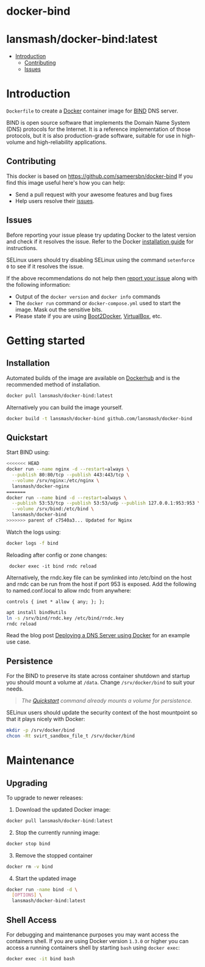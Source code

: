 # docker-bind

# lansmash/docker-bind:latest

- [Introduction](#introduction)
  - [Contributing](#contributing)
  - [Issues](#issues)

# Introduction

`Dockerfile` to create a [Docker](https://www.docker.com/) container image for [BIND](https://www.isc.org/downloads/bind/) DNS server.

BIND is open source software that implements the Domain Name System (DNS) protocols for the Internet. It is a reference implementation of those protocols, but it is also production-grade software, suitable for use in high-volume and high-reliability applications.

## Contributing

This docker is based on https://github.com/sameersbn/docker-bind
If you find this image useful here's how you can help:

- Send a pull request with your awesome features and bug fixes
- Help users resolve their [issues](../../issues?q=is%3Aopen+is%3Aissue).

## Issues

Before reporting your issue please try updating Docker to the latest version and check if it resolves the issue. Refer to the Docker [installation guide](https://docs.docker.com/installation) for instructions.

SELinux users should try disabling SELinux using the command `setenforce 0` to see if it resolves the issue.

If the above recommendations do not help then [report your issue](../../issues/new) along with the following information:

- Output of the `docker version` and `docker info` commands
- The `docker run` command or `docker-compose.yml` used to start the image. Mask out the sensitive bits.
- Please state if you are using [Boot2Docker](http://www.boot2docker.io), [VirtualBox](https://www.virtualbox.org), etc.

# Getting started

## Installation

Automated builds of the image are available on [Dockerhub](https://hub.docker.com/r/lansmash/docker-bind) and is the recommended method of installation.

```bash
docker pull lansmash/docker-bind:latest
```

Alternatively you can build the image yourself.
```bash
docker build -t lansmash/docker-bind github.com/lansmash/docker-bind
```


## Quickstart

Start BIND using:

```bash
<<<<<<< HEAD
docker run --name nginx -d --restart=always \
  --publish 80:80/tcp --publish 443:443/tcp \
  --volume /srv/nginx:/etc/nginx \
  lansmash/docker-nginx
=======
docker run --name bind -d --restart=always \
  --publish 53:53/tcp --publish 53:53/udp --publish 127.0.0.1:953:953 \
  --volume /srv/bind:/etc/bind \
  lansmash/docker-bind
>>>>>>> parent of c7540a3... Updated for Nginx
```

Watch the logs using:
```bash
docker logs -f bind
```

Reloading after config or zone changes:
```
 docker exec -it bind rndc reload
```
Alternatively, the rndc.key file can be symlinked into /etc/bind on the host and rndc can be run from the host if port 953 is exposed. 
Add the following to named.conf.local to allow rndc from anywhere:
```
controls { inet * allow { any; }; };

```
```bash
apt install bind9utils
ln -s /srv/bind/rndc.key /etc/bind/rndc.key
rndc reload
```

Read the blog post [Deploying a DNS Server using Docker](http://www.damagehead.com/blog/2015/04/28/deploying-a-dns-server-using-docker/) for an example use case.


## Persistence

For the BIND to preserve its state across container shutdown and startup you should mount a volume at `/data`. Change `/srv/docker/bind` to suit your needs.

> *The [Quickstart](#quickstart) command already mounts a volume for persistence.*

SELinux users should update the security context of the host mountpoint so that it plays nicely with Docker:

```bash
mkdir -p /srv/docker/bind
chcon -Rt svirt_sandbox_file_t /srv/docker/bind
```

# Maintenance

## Upgrading

To upgrade to newer releases:

  1. Download the updated Docker image:

  ```bash
  docker pull lansmash/docker-bind:latest
  ```

  2. Stop the currently running image:

  ```bash
  docker stop bind
  ```

  3. Remove the stopped container

  ```bash
  docker rm -v bind
  ```

  4. Start the updated image

  ```bash
  docker run -name bind -d \
    [OPTIONS] \
    lansmash/docker-bind:latest
  ```

## Shell Access

For debugging and maintenance purposes you may want access the containers shell. If you are using Docker version `1.3.0` or higher you can access a running containers shell by starting `bash` using `docker exec`:

```bash
docker exec -it bind bash
```

